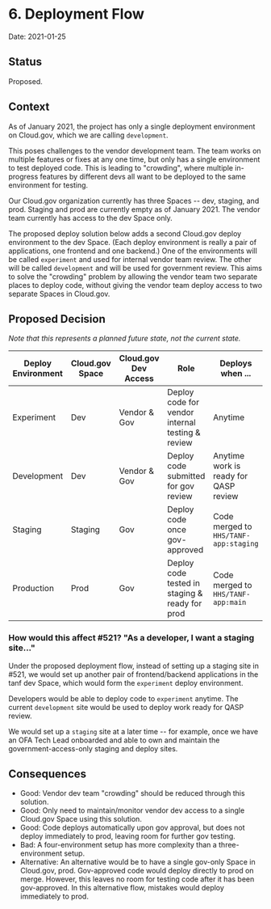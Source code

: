 # 6. Deployment Flow
Date: 2021-01-25

## Status

Proposed.

## Context

As of January 2021, the project has only a single deployment environment on Cloud.gov, which we are calling `development`.

This poses challenges to the vendor development team. The team works on multiple features or fixes at any one time, but only has a single environment to test deployed code. This is leading to "crowding", where multiple in-progress features by different devs all want to be deployed to the same environment for testing. 

Our Cloud.gov organization currently has three Spaces -- dev, staging, and prod. Staging and prod are currently empty as of January 2021. The vendor team currently has access to the dev Space only. 

The proposed deploy solution below adds a second Cloud.gov deploy environment to the dev Space. (Each deploy environment is really a pair of applications, one frontend and one backend.) One of the environments will be called `experiment` and used for internal vendor team review. The other will be called `development` and will be used for government review. This aims to solve the "crowding" problem by allowing the vendor team two separate places to deploy code, without giving the vendor team deploy access to two separate Spaces in Cloud.gov.

## Proposed Decision

_Note that this represents a planned future state, not the current state._

Deploy Environment | Cloud.gov Space | Cloud.gov Dev Access | Role                                              | Deploys when ...  |
-------------------|-----------------|----------------------|---------------------------------------------------|-------------------|
Experiment         | Dev             | Vendor & Gov         | Deploy code for vendor internal testing & review  | Anytime           |
Development        | Dev             | Vendor & Gov         | Deploy code submitted for gov review             | Anytime work is ready for QASP review |
Staging            | Staging         | Gov                  | Deploy code once gov-approved               | Code merged to `HHS/TANF-app:staging`
Production         | Prod            | Gov                  | Deploy code tested in staging & ready for prod    | Code merged to `HHS/TANF-app:main`

### How would this affect #521? "As a developer, I want a staging site..."

Under the proposed deployment flow, instead of setting up a staging site in #521, we would set up another pair of frontend/backend applications in the tanf dev Space, which would form the `experiment` deploy environment.

Developers would be able to deploy code to `experiment` anytime. The current `development` site would be used to deploy work ready for QASP review.

We would set up a `staging` site at a later time -- for example, once we have an OFA Tech Lead onboarded and able to own and maintain the government-access-only staging and deploy sites.

## Consequences

* Good: Vendor dev team "crowding" should be reduced through this solution.
* Good: Only need to maintain/monitor vendor dev access to a single Cloud.gov Space using this solution.
* Good: Code deploys automatically upon gov approval, but does not deploy immediately to prod, leaving room for further gov testing.
* Bad: A four-environment setup has more complexity than a three-environment setup.
* Alternative: An alternative would be to have a single gov-only Space in Cloud.gov, prod. Gov-approved code would deploy directly to prod on merge. However, this leaves no room for testing code after it has been gov-approved. In this alternative flow, mistakes would deploy immediately to prod.